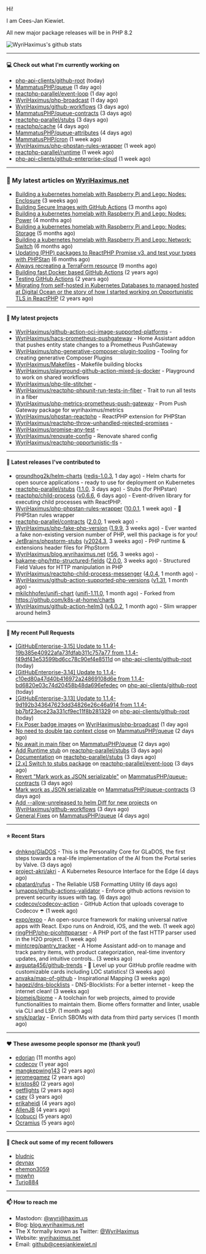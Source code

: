 Hi!

I am Cees-Jan Kiewiet.

All new major package releases will be in PHP 8.2

![WyriHaximus's github stats](https://github-readme-stats.vercel.app/api?username=WyriHaximus&show_icons=true)

---

#### 💻 Check out what I'm currently working on

- [php-api-clients/github-root](https://github.com/php-api-clients/github-root) (today)
- [MammatusPHP/queue](https://github.com/MammatusPHP/queue) (1 day ago)
- [reactphp-parallel/event-loop](https://github.com/reactphp-parallel/event-loop) (1 day ago)
- [WyriHaximus/php-broadcast](https://github.com/WyriHaximus/php-broadcast) (1 day ago)
- [WyriHaximus/github-workflows](https://github.com/WyriHaximus/github-workflows) (3 days ago)
- [MammatusPHP/queue-contracts](https://github.com/MammatusPHP/queue-contracts) (3 days ago)
- [reactphp-parallel/stubs](https://github.com/reactphp-parallel/stubs) (3 days ago)
- [reactphp/cache](https://github.com/reactphp/cache) (4 days ago)
- [MammatusPHP/queue-attributes](https://github.com/MammatusPHP/queue-attributes) (4 days ago)
- [MammatusPHP/cron](https://github.com/MammatusPHP/cron) (1 week ago)
- [WyriHaximus/php-phpstan-rules-wrapper](https://github.com/WyriHaximus/php-phpstan-rules-wrapper) (1 week ago)
- [reactphp-parallel/runtime](https://github.com/reactphp-parallel/runtime) (1 week ago)
- [php-api-clients/github-enterprise-cloud](https://github.com/php-api-clients/github-enterprise-cloud) (1 week ago)

---

### 📜 My latest articles on [WyriHaximus.net](https://blog.wyrihaximus.net/)

- [Building a kubernetes homelab with Raspberry Pi and Lego: Nodes: Enclosure](https://blog.wyrihaximus.net/2024/12/building-a-kubernetes-homelab-with-raspberry-pies-and-lego-nodes-enclosure/) (3 weeks ago)
- [Building Secure Images with GitHub Actions](https://blog.wyrihaximus.net/2024/10/building-secure-images-with-github-actions/) (3 months ago)
- [Building a kubernetes homelab with Raspberry Pi and Lego: Nodes: Power](https://blog.wyrihaximus.net/2024/09/building-a-kubernetes-homelab-with-raspberry-pies-and-lego-nodes-power/) (4 months ago)
- [Building a kubernetes homelab with Raspberry Pi and Lego: Nodes: Storage](https://blog.wyrihaximus.net/2024/08/building-a-kubernetes-homelab-with-raspberry-pies-and-lego-nodes-storage/) (5 months ago)
- [Building a kubernetes homelab with Raspberry Pi and Lego: Network: Switch](https://blog.wyrihaximus.net/2024/07/building-a-kubernetes-homelab-with-raspberry-pies-and-lego-network-switch/) (6 months ago)
- [Updating (PHP) packages to ReactPHP Promise v3, and test your types with PHPStan](https://blog.wyrihaximus.net/2024/06/updating-php-packages-to-reactphp-promise-v3--and-test-your-types-with-phpstan/) (6 months ago)
- [Always recreating a TerraForm resource](https://blog.wyrihaximus.net/2024/04/always-recreating-a-terraform-resource/) (9 months ago)
- [Building fast Docker based GitHub Actions](https://blog.wyrihaximus.net/2023/03/building-fast-docker-based-github-actions/) (2 years ago)
- [Testing GitHub Actions](https://blog.wyrihaximus.net/2023/03/testing-github-actions/) (2 years ago)
- [Migrating from self-hosted in Kubernetes Databases to managed hosted at Digital Ocean or the story of how I started working on Opportunistic TLS in ReactPHP](https://blog.wyrihaximus.net/2023/01/migrating-from-self-hosted-in-k8s-databases-to-managed-hosted-at-digital-ocean/) (2 years ago)

---

#### 🌱 My latest projects

- [WyriHaximus/github-action-oci-image-supported-platforms](https://github.com/WyriHaximus/github-action-oci-image-supported-platforms) - 
- [WyriHaximus/hacs-prometheus-pushgateway](https://github.com/WyriHaximus/hacs-prometheus-pushgateway) - Home Assistant addon that pushes entity state changes to a Prometheus PushGateway
- [WyriHaximus/php-generative-composer-plugin-tooling](https://github.com/WyriHaximus/php-generative-composer-plugin-tooling) - Tooling for creating generative Composer Plugins
- [WyriHaximus/Makefiles](https://github.com/WyriHaximus/Makefiles) - Makefile building blocks
- [WyriHaximus/playground-github-action-mixed-js-docker](https://github.com/WyriHaximus/playground-github-action-mixed-js-docker) - Playground to work on shared workflows
- [WyriHaximus/php-tile-stitcher](https://github.com/WyriHaximus/php-tile-stitcher) - 
- [WyriHaximus/reactphp-phpunit-run-tests-in-fiber](https://github.com/WyriHaximus/reactphp-phpunit-run-tests-in-fiber) - Trait to run all tests in a fiber
- [WyriHaximus/php-metrics-prometheus-push-gateway](https://github.com/WyriHaximus/php-metrics-prometheus-push-gateway) - Prom Push Gateway package for wyrihaximus/metrics
- [WyriHaximus/phpstan-reactphp](https://github.com/WyriHaximus/phpstan-reactphp) - ReactPHP extension for PHPStan
- [WyriHaximus/reactphp-throw-unhandled-rejected-promises](https://github.com/WyriHaximus/reactphp-throw-unhandled-rejected-promises) - 
- [WyriHaximus/promise-any-test](https://github.com/WyriHaximus/promise-any-test) - 
- [WyriHaximus/renovate-config](https://github.com/WyriHaximus/renovate-config) - Renovate shared config
- [WyriHaximus/reactphp-opportunistic-tls](https://github.com/WyriHaximus/reactphp-opportunistic-tls) - 

---

#### 🔭 Latest releases I've contributed to

- [groundhog2k/helm-charts](https://github.com/groundhog2k/helm-charts) ([redis-1.0.3](https://github.com/groundhog2k/helm-charts/releases/tag/redis-1.0.3), 1 day ago) - Helm charts for open source applications - ready to use for deployment on Kubernetes
- [reactphp-parallel/stubs](https://github.com/reactphp-parallel/stubs) ([1.1.0](https://github.com/reactphp-parallel/stubs/releases/tag/1.1.0), 3 days ago) - Stubs (for PHPstan)
- [reactphp/child-process](https://github.com/reactphp/child-process) ([v0.6.6](https://github.com/reactphp/child-process/releases/tag/v0.6.6), 6 days ago) - Event-driven library for executing child processes with ReactPHP.
- [WyriHaximus/php-phpstan-rules-wrapper](https://github.com/WyriHaximus/php-phpstan-rules-wrapper) ([10.0.1](https://github.com/WyriHaximus/php-phpstan-rules-wrapper/releases/tag/10.0.1), 1 week ago) - 🌯 PHPStan rules wrapper
- [reactphp-parallel/contracts](https://github.com/reactphp-parallel/contracts) ([2.0.0](https://github.com/reactphp-parallel/contracts/releases/tag/2.0.0), 1 week ago) - 
- [WyriHaximus/php-fake-php-version](https://github.com/WyriHaximus/php-fake-php-version) ([1.9.9](https://github.com/WyriHaximus/php-fake-php-version/releases/tag/1.9.9), 3 weeks ago) - Ever wanted a fake non-existing version number of PHP, well this package is for you!
- [JetBrains/phpstorm-stubs](https://github.com/JetBrains/phpstorm-stubs) ([v2024.3](https://github.com/JetBrains/phpstorm-stubs/releases/tag/v2024.3), 3 weeks ago) - PHP runtime &amp; extensions header files for PhpStorm
- [WyriHaximus/blog.wyrihaximus.net](https://github.com/WyriHaximus/blog.wyrihaximus.net) ([r56](https://github.com/WyriHaximus/blog.wyrihaximus.net/releases/tag/r56), 3 weeks ago) - 
- [bakame-php/http-structured-fields](https://github.com/bakame-php/http-structured-fields) ([2.0.0](https://github.com/bakame-php/http-structured-fields/releases/tag/2.0.0), 3 weeks ago) - Structured Field Values for HTTP manipulation in PHP
- [WyriHaximus/reactphp-child-process-messenger](https://github.com/WyriHaximus/reactphp-child-process-messenger) ([4.0.4](https://github.com/WyriHaximus/reactphp-child-process-messenger/releases/tag/4.0.4), 1 month ago) - 
- [WyriHaximus/github-action-supported-php-versions](https://github.com/WyriHaximus/github-action-supported-php-versions) ([v1.31](https://github.com/WyriHaximus/github-action-supported-php-versions/releases/tag/v1.31), 1 month ago) - 
- [mkilchhofer/unifi-chart](https://github.com/mkilchhofer/unifi-chart) ([unifi-1.11.0](https://github.com/mkilchhofer/unifi-chart/releases/tag/unifi-1.11.0), 1 month ago) - Forked from https://github.com/k8s-at-home/charts
- [WyriHaximus/github-action-helm3](https://github.com/WyriHaximus/github-action-helm3) ([v4.0.2](https://github.com/WyriHaximus/github-action-helm3/releases/tag/v4.0.2), 1 month ago) - Slim wrapper around helm3

---

#### 🔨 My recent Pull Requests

- [[GitHubEnterprise-3.15] Update to 1.1.4-19b385e40922afa73fdfab311c757a77 from 1.1.4-f49df43e53599bd6cc78c90ef4e8511d](https://github.com/php-api-clients/github-root/pull/1430) on [php-api-clients/github-root](https://github.com/php-api-clients/github-root) (today)
- [[GitHubEnterprise-3.14] Update to 1.1.4-c10ed80a47d40b416972a24869108d6e from 1.1.4-bd6820e03c74d20458b48da696efedec](https://github.com/php-api-clients/github-root/pull/1429) on [php-api-clients/github-root](https://github.com/php-api-clients/github-root) (today)
- [[GitHubEnterprise-3.13] Update to 1.1.4-9d192b343647623dd34826e26c46a914 from 1.1.4-bb7bf23ece23a331cf9ec11f8b281329](https://github.com/php-api-clients/github-root/pull/1428) on [php-api-clients/github-root](https://github.com/php-api-clients/github-root) (today)
- [Fix Poser badge images](https://github.com/WyriHaximus/php-broadcast/pull/291) on [WyriHaximus/php-broadcast](https://github.com/WyriHaximus/php-broadcast) (1 day ago)
- [No need to double tap context close](https://github.com/MammatusPHP/queue/pull/10) on [MammatusPHP/queue](https://github.com/MammatusPHP/queue) (2 days ago)
- [No await in main fiber](https://github.com/MammatusPHP/queue/pull/9) on [MammatusPHP/queue](https://github.com/MammatusPHP/queue) (2 days ago)
- [Add Runtime stub](https://github.com/reactphp-parallel/stubs/pull/7) on [reactphp-parallel/stubs](https://github.com/reactphp-parallel/stubs) (3 days ago)
- [Documentation](https://github.com/reactphp-parallel/stubs/pull/6) on [reactphp-parallel/stubs](https://github.com/reactphp-parallel/stubs) (3 days ago)
- [[2.x] Switch to stubs package](https://github.com/reactphp-parallel/event-loop/pull/62) on [reactphp-parallel/event-loop](https://github.com/reactphp-parallel/event-loop) (3 days ago)
- [Revert &#34;Mark work as JSON serializable&#34;](https://github.com/MammatusPHP/queue-contracts/pull/7) on [MammatusPHP/queue-contracts](https://github.com/MammatusPHP/queue-contracts) (3 days ago)
- [Mark work as JSON serializable](https://github.com/MammatusPHP/queue-contracts/pull/6) on [MammatusPHP/queue-contracts](https://github.com/MammatusPHP/queue-contracts) (3 days ago)
- [Add --allow-unreleased to helm Diff for new projects](https://github.com/WyriHaximus/github-workflows/pull/57) on [WyriHaximus/github-workflows](https://github.com/WyriHaximus/github-workflows) (3 days ago)
- [General Fixes](https://github.com/MammatusPHP/queue/pull/8) on [MammatusPHP/queue](https://github.com/MammatusPHP/queue) (4 days ago)

---

#### ⭐ Recent Stars

- [dnhkng/GlaDOS](https://github.com/dnhkng/GlaDOS) - This is the Personality Core for GLaDOS, the first steps towards a real-life implementation of the AI from the Portal series by Valve. (3 days ago)
- [project-akri/akri](https://github.com/project-akri/akri) - A Kubernetes Resource Interface for the Edge (4 days ago)
- [pbatard/rufus](https://github.com/pbatard/rufus) - The Reliable USB Formatting Utility (6 days ago)
- [lumapps/github-actions-validator](https://github.com/lumapps/github-actions-validator) - Enforce github actions revision to prevent security issues with tag. (6 days ago)
- [codecov/codecov-action](https://github.com/codecov/codecov-action) - GitHub Action that uploads coverage to Codecov :open_umbrella:  (1 week ago)
- [expo/expo](https://github.com/expo/expo) - An open-source framework for making universal native apps with React. Expo runs on Android, iOS, and the web. (1 week ago)
- [ringPHP/php-picohttpparser](https://github.com/ringPHP/php-picohttpparser) - A PHP port of the fast HTTP parser used in the H2O project. (1 week ago)
- [mintcreg/pantry_tracker](https://github.com/mintcreg/pantry_tracker) - A Home Assistant add-on to manage and track pantry items, with product categorization, real-time inventory updates, and intuitive controls.. (3 weeks ago)
- [avgupta456/github-trends](https://github.com/avgupta456/github-trends) - 🚀 Level up your GitHub profile readme with customizable cards including LOC statistics! (3 weeks ago)
- [anvaka/map-of-github](https://github.com/anvaka/map-of-github) - Inspirational Mapping (3 weeks ago)
- [hagezi/dns-blocklists](https://github.com/hagezi/dns-blocklists) - DNS-Blocklists: For a better internet - keep the internet clean! (3 weeks ago)
- [biomejs/biome](https://github.com/biomejs/biome) - A toolchain for web projects, aimed to provide functionalities to maintain them. Biome offers formatter and linter, usable via CLI and LSP. (1 month ago)
- [snyk/parlay](https://github.com/snyk/parlay) - Enrich SBOMs with data from third party services (1 month ago)

---

#### ❤️ These awesome people sponsor me (thank you!)

- [edorian](https://github.com/edorian) (11 months ago)
- [codecov](https://github.com/codecov) (1 year ago)
- [mangkepwing143](https://github.com/mangkepwing143) (2 years ago)
- [jeromegamez](https://github.com/jeromegamez) (2 years ago)
- [kristos80](https://github.com/kristos80) (2 years ago)
- [getflights](https://github.com/getflights) (2 years ago)
- [csev](https://github.com/csev) (3 years ago)
- [erikaheidi](https://github.com/erikaheidi) (4 years ago)
- [AllenJB](https://github.com/AllenJB) (4 years ago)
- [lcobucci](https://github.com/lcobucci) (5 years ago)
- [Ocramius](https://github.com/Ocramius) (5 years ago)

---

#### 👯 Check out some of my recent followers

- [bludnic](https://github.com/bludnic)
- [devnax](https://github.com/devnax)
- [ehemon3059](https://github.com/ehemon3059)
- [mowhn](https://github.com/mowhn)
- [Turjo884](https://github.com/Turjo884)

---

#### 📫 How to reach me

- Mastodon: [@wyri@haxim.us](https://toot-toot.wyrihaxim.us/@wyri)
- Blog: [blog.wyrihaximus.net](https://blog.wyrihaximus.net/)
- The X formally known as Twitter: [@WyriHaximus](https://twitter.com/WyriHaximus)
- Website: [wyrihaximus.net](https://wyrihaximus.net/)
- Email: [github@ceesjankiewiet.nl](mailto:github@ceesjankiewiet.nl)
